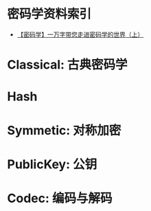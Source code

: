 # 密码学资料索引


- [【密码学】一万字带您走进密码学的世界（上）](http://www.ehcoo.com/cryptology.html?hmsr=toutiao.io&utm_medium=toutiao.io&utm_source=toutiao.io)


# Classical: 古典密码学

# Hash

# Symmetic: 对称加密

# PublicKey: 公钥

# Codec: 编码与解码